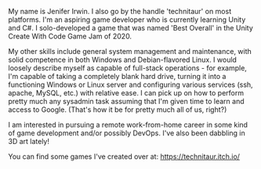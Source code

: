 My name is Jenifer Irwin. I also go by the handle 'technitaur' on most platforms. I'm an aspiring game developer who is currently learning Unity and C#. I solo-developed a game that was named 'Best Overall' in the Unity Create With Code Game Jam of 2020.

My other skills include general system management and maintenance, with solid competence in both Windows and Debian-flavored Linux. I would loosely describe myself as capable of full-stack operations - for example, I'm capable of taking a completely blank hard drive, turning it into a functioning Windows or Linux server and configuring various services (ssh, apache, MySQL, etc.) with relative ease. I can pick up on how to perform pretty much any sysadmin task assuming that I'm given time to learn and access to Google. (That's how it be for pretty much all of us, right?)

I am interested in pursuing a remote work-from-home career in some kind of game development and/or possibly DevOps. I've also been dabbling in 3D art lately!

You can find some games I've created over at: https://technitaur.itch.io/
<!---
jeniferirwin/jeniferirwin is a ✨ special ✨ repository because its `README.md` (this file) appears on your GitHub profile.
You can click the Preview link to take a look at your changes.
--->
